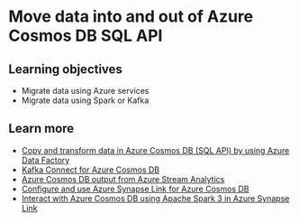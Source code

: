 # Move data into and out of Azure Cosmos DB SQL API


## Learning objectives

-   Migrate data using Azure services
-   Migrate data using Spark or Kafka



## Learn more

-   [Copy and transform data in Azure Cosmos DB (SQL API) by using Azure Data Factory](https://docs.microsoft.com/en-us/azure/data-factory/connector-azure-cosmos-db)
-   [Kafka Connect for Azure Cosmos DB](https://docs.microsoft.com/en-us/azure/cosmos-db/sql/kafka-connector)
-   [Azure Cosmos DB output from Azure Stream Analytics](https://docs.microsoft.com/en-us/azure/stream-analytics/azure-cosmos-db-output)
-   [Configure and use Azure Synapse Link for Azure Cosmos DB](https://docs.microsoft.com/en-us/azure/cosmos-db/configure-synapse-link)
-   [Interact with Azure Cosmos DB using Apache Spark 3 in Azure Synapse Link](https://docs.microsoft.com/en-us/azure/synapse-analytics/synapse-link/how-to-query-analytical-store-spark-3)